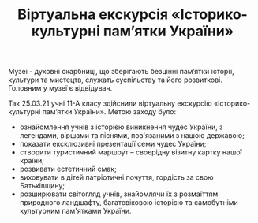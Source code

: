 ﻿---
title: Віртуальна екскурсія «Історико-культурні пам’ятки України»
---

Музеї - духовні скарбниці, що зберігають безцінні пам’ятки історії, культури та мистецтв, служать суспільству та його розвиткові. Головним у музеї є відвідувач.

Так 25.03.21 учні 11-А класу здійснили віртуальну екскурсію «Історико-культурні пам’ятки України». Метою заходу було:

- ознайомлення учнів з історією виникнення чудес України, з легендами, віршами та піснями, пов'язаними з нашою державою;
- показати ексклюзивні презентації семи чудес України;
- створити туристичний маршрут – своєрідну візитну картку нашої країни;
- розвивати естетичний смак;
- виховувати в дітей патріотичні почуття, гордість за свою Батьківщину;
- розширювати світогляд учнів, знайомлячи їх з розмаїттям природного ландшафту, багатовіковою історією та самобутніми культурним пам'ятками України.

<slideshow></slideshow>
